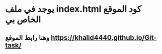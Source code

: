 # يوجد في ملف index.html كود الموقع الخاص بي 
## وهنا رابط الموقع  https://khalid4440.github.io/Git-task/
